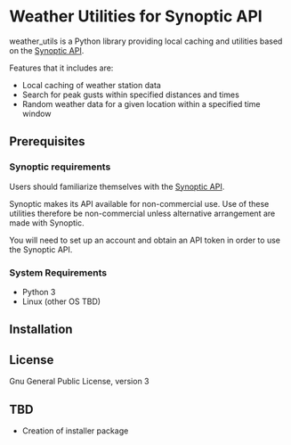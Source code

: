 # Weather Utilities for Synoptic API

weather_utils is a Python library providing local caching and utilities based on the [Synoptic API](https://developers.synopticdata.com/mesonet/).

Features that it includes are:


  * Local caching of weather station data
  * Search for peak gusts within specified distances and times
  * Random weather data for a given location within a specified time window


## Prerequisites

### Synoptic requirements
Users should familiarize themselves with the [Synoptic API](https://developers.synopticdata.com/mesonet/). 

Synoptic makes its API available for non-commercial use. Use of these utilities therefore be non-commercial unless alternative arrangement are made with Synoptic.

You will need to set up an account and obtain an API token in order to use the Synoptic API.

### System Requirements

  * Python 3
  * Linux (other OS TBD)

## Installation

## License

Gnu General Public License, version 3

## TBD

  * Creation of installer package





